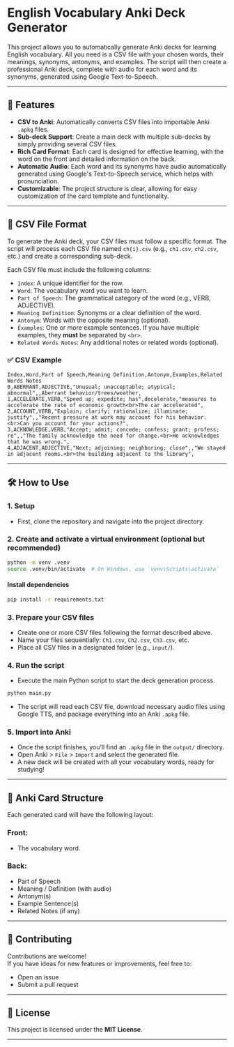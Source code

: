 # English Vocabulary Anki Deck Generator

This project allows you to automatically generate Anki decks for learning English vocabulary. All you need is a CSV file with your chosen words, their meanings, synonyms, antonyms, and examples. The script will then create a professional Anki deck, complete with audio for each word and its synonyms, generated using Google Text-to-Speech.

---

## 🚀 Features

- **CSV to Anki**: Automatically converts CSV files into importable Anki `.apkg` files.
- **Sub-deck Support**: Create a main deck with multiple sub-decks by simply providing several CSV files.
- **Rich Card Format**: Each card is designed for effective learning, with the word on the front and detailed information on the back.
- **Automatic Audio**: Each word and its synonyms have audio automatically generated using Google's Text-to-Speech service, which helps with pronunciation.
- **Customizable**: The project structure is clear, allowing for easy customization of the card template and functionality.

---

## 📄 CSV File Format

To generate the Anki deck, your CSV files must follow a specific format. The script will process each CSV file named `ch{i}.csv` (e.g., `ch1.csv`, `ch2.csv`, etc.) and create a corresponding sub-deck.

Each CSV file must include the following columns:

- `Index`: A unique identifier for the row.
- `Word`: The vocabulary word you want to learn.
- `Part of Speech`: The grammatical category of the word (e.g., VERB, ADJECTIVE).
- `Meaning Definition`: Synonyms or a clear definition of the word.
- `Antonym`: Words with the opposite meaning (optional).
- `Examples`: One or more example sentences. If you have multiple examples, they **must** be separated by `<br>`.
- `Related Words Notes`: Any additional notes or related words (optional).

### ✅ CSV Example

```csv
Index,Word,Part of Speech,Meaning Definition,Antonym,Examples,Related Words Notes
0,ABERRANT,ADJECTIVE,"Unusual; unacceptable; atypical; abnormal",,Aberrant behavior/trees/weather,
1,ACCELERATE,VERB,"Speed up; expedite; has",decelerate,"measures to accelerate the rate of economic growth<br>The car accelerated",
2,ACCOUNT,VERB,"Explain; clarify; rationalize; illuminate; justify",,"Recent pressure at work may account for his behavior.<br>Can you account for your actions?",
3,ACKNOWLEDGE,VERB,"Accept; admit; concede; confess; grant; profess; re",,"The family acknowledge the need for change.<br>He acknowledges that he was wrong.",
4,ADJACENT,ADJECTIVE,"Next; adjoining; neighboring; close",,"We stayed in adjacent rooms.<br>the building adjacent to the library",
```

---

## 🛠️ How to Use
### 1. Setup

- First, clone the repository and navigate into the project directory.

### 2.  Create and activate a virtual environment (optional but recommended)

```bash
python -m venv .venv
source .venv/bin/activate  # On Windows, use `venv\Scripts\activate`

```


#### Install dependencies

```bash
pip install -r requirements.txt
```

### 3. Prepare your CSV files
- Create one or more CSV files following the format described above.
- Name your files sequentially: `Ch1.csv`, `Ch2.csv`, `Ch3.csv`, etc.
- Place all CSV files in a designated folder (e.g., `input/`).

### 4. Run the script
- Execute the main Python script to start the deck generation process.

```bash
python main.py
```

- The script will read each CSV file, download necessary audio files using Google TTS, and package everything into an Anki `.apkg` file.

### 5. Import into Anki
- Once the script finishes, you’ll find an `.apkg` file in the `output/` directory.
- Open Anki > `File` > `Import` and select the generated file.
- A new deck will be created with all your vocabulary words, ready for studying!

---

## 🧠 Anki Card Structure

Each generated card will have the following layout:

### **Front:**
- The vocabulary word.

### **Back:**
- Part of Speech
- Meaning / Definition (with audio)
- Antonym(s)
- Example Sentence(s)
- Related Notes (if any)

---

## 🤝 Contributing

Contributions are welcome!  
If you have ideas for new features or improvements, feel free to:
- Open an issue
- Submit a pull request

---

## 📄 License

This project is licensed under the **MIT License**.

---
